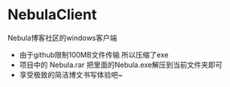 # NebulaClient
Nebula博客社区的windows客户端



+ 由于github限制100MB文件传输 所以压缩了exe
+ 项目中的 Nebula.rar 把里面的Nebula.exe解压到当前文件夹即可
+ 享受极致的简洁博文书写体验吧~